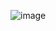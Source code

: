 ​![image](https://user-images.githubusercontent.com/96529109/212927350-eddeca83-7b04-46f9-8354-8d91bccb8b50.png)
